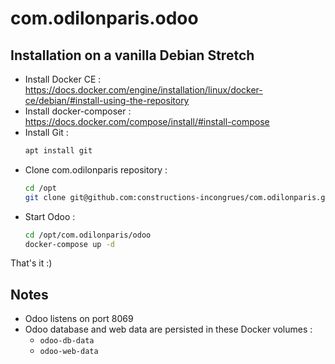 # com.odilonparis.odoo

## Installation on a vanilla Debian Stretch

- Install Docker CE : https://docs.docker.com/engine/installation/linux/docker-ce/debian/#install-using-the-repository
- Install docker-composer : https://docs.docker.com/compose/install/#install-compose
- Install Git :
    ```sh
    apt install git
    ```
- Clone com.odilonparis repository :
    ```sh
    cd /opt
    git clone git@github.com:constructions-incongrues/com.odilonparis.git
    ```
- Start Odoo :
    ```sh
    cd /opt/com.odilonparis/odoo
    docker-compose up -d
    ```

That's it :)

## Notes

- Odoo listens on port 8069
- Odoo database and web data are persisted in these Docker volumes :
  - `odoo-db-data`
  - `odoo-web-data`

